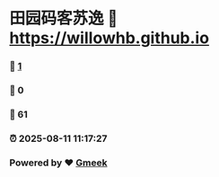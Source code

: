 # 田园码客苏逸 :link: https://willowhb.github.io 
### :page_facing_up: [1](https://willowhb.github.io/tag.html) 
### :speech_balloon: 0 
### :hibiscus: 61 
### :alarm_clock: 2025-08-11 11:17:27 
### Powered by :heart: [Gmeek](https://github.com/Meekdai/Gmeek)
